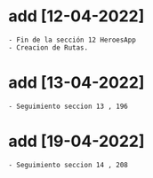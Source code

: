# add [12-04-2022]

    - Fin de la sección 12 HeroesApp
    - Creacion de Rutas.

# add [13-04-2022]

    - Seguimiento seccion 13 , 196

# add [19-04-2022]

    - Seguimiento seccion 14 , 208
